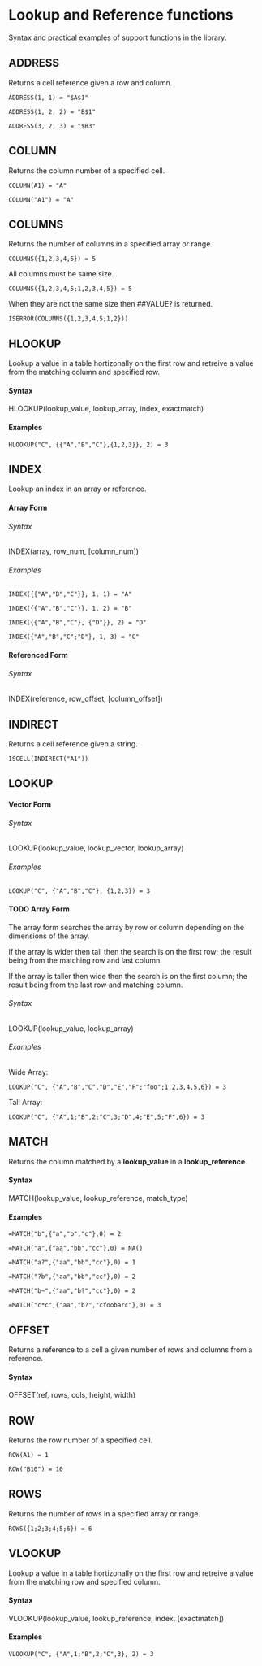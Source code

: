 # Lookup and Reference functions

Syntax and practical examples of support functions in the library.

## ADDRESS<a id="sec-1" name="sec-1"></a>

Returns a cell reference given a row and column.

    ADDRESS(1, 1) = "$A$1"

    ADDRESS(1, 2, 2) = "B$1"

    ADDRESS(3, 2, 3) = "$B3"

## COLUMN<a id="sec-2" name="sec-2"></a>

Returns the column number of a specified cell.

    COLUMN(A1) = "A"

    COLUMN("A1") = "A"

## COLUMNS<a id="sec-3" name="sec-3"></a>

Returns the number of columns in a specified array or range.

    COLUMNS({1,2,3,4,5}) = 5

All columns must be same size.

    COLUMNS({1,2,3,4,5;1,2,3,4,5}) = 5

When they are not the same size then ##VALUE? is returned.

    ISERROR(COLUMNS({1,2,3,4,5;1,2}))

## HLOOKUP<a id="sec-4" name="sec-4"></a>

Lookup a value in a table hortizonally on the first row and retreive a value from the matching column and specified row.

#### Syntax<a id="sec-4-1" name="sec-4-1"></a>

HLOOKUP(lookup\_value, lookup\_array, index, exactmatch)

#### Examples<a id="sec-4-2" name="sec-4-2"></a>

    HLOOKUP("C", {{"A","B","C"},{1,2,3}}, 2) = 3

## INDEX<a id="sec-5" name="sec-5"></a>

Lookup an index in an array or reference.

#### Array Form<a id="sec-5-1" name="sec-5-1"></a>

###### Syntax<a id="sec-5-1-1" name="sec-5-1-1"></a>

INDEX(array, row\_num, [column\_num])

###### Examples<a id="sec-5-1-2" name="sec-5-1-2"></a>

    INDEX({{"A","B","C"}}, 1, 1) = "A"

    INDEX({{"A","B","C"}}, 1, 2) = "B"

    INDEX({{"A","B","C"}, {"D"}}, 2) = "D"

    INDEX({"A","B","C";"D"}, 1, 3) = "C"

#### Referenced Form<a id="sec-5-2" name="sec-5-2"></a>

###### Syntax<a id="sec-5-2-1" name="sec-5-2-1"></a>

INDEX(reference, row\_offset, [column\_offset])

## INDIRECT<a id="sec-6" name="sec-6"></a>

Returns a cell reference given a string.

    ISCELL(INDIRECT("A1"))

## LOOKUP<a id="sec-7" name="sec-7"></a>

#### Vector Form<a id="sec-7-1" name="sec-7-1"></a>

###### Syntax<a id="sec-7-1-1" name="sec-7-1-1"></a>

LOOKUP(lookup\_value, lookup\_vector, lookup\_array)

###### Examples<a id="sec-7-1-2" name="sec-7-1-2"></a>

    LOOKUP("C", {"A","B","C"}, {1,2,3}) = 3

#### TODO Array Form<a id="sec-7-2" name="sec-7-2"></a>

The array form searches the array by row or column depending on the dimensions of the array.

If the array is wider then tall then the search is on the first row; the result being from the matching row and last column.

If the array is taller then wide then the search is on the first column; the result being from the last row and matching column.

###### Syntax<a id="sec-7-2-1" name="sec-7-2-1"></a>

LOOKUP(lookup\_value, lookup\_array)

###### Examples<a id="sec-7-2-2" name="sec-7-2-2"></a>

Wide Array:

    LOOKUP("C", {"A","B","C","D","E","F";"foo";1,2,3,4,5,6}) = 3

Tall Array:

    LOOKUP("C", {"A",1;"B",2;"C",3;"D",4;"E",5;"F",6}) = 3

## MATCH<a id="sec-8" name="sec-8"></a>

Returns the column matched by a **lookup\_value** in a **lookup\_reference**.

#### Syntax<a id="sec-8-1" name="sec-8-1"></a>

MATCH(lookup\_value, lookup\_reference, match\_type)

#### Examples<a id="sec-8-2" name="sec-8-2"></a>

    =MATCH("b",{"a","b","c"},0) = 2

    =MATCH("a",{"aa","bb","cc"},0) = NA()

    =MATCH("a?",{"aa","bb","cc"},0) = 1

    =MATCH("?b",{"aa","bb","cc"},0) = 2

    =MATCH("b~",{"aa","b?","cc"},0) = 2

    =MATCH("c*c",{"aa","b?","cfoobarc"},0) = 3

## OFFSET<a id="sec-9" name="sec-9"></a>

Returns a reference to a cell a given number of rows and columns from a reference.

#### Syntax<a id="sec-9-1" name="sec-9-1"></a>

OFFSET(ref, rows, cols, height, width)

## ROW<a id="sec-10" name="sec-10"></a>

Returns the row number of a specified cell.

    ROW(A1) = 1

    ROW("B10") = 10

## ROWS<a id="sec-11" name="sec-11"></a>

Returns the number of rows in a specified array or range.

    ROWS({1;2;3;4;5;6}) = 6

## VLOOKUP<a id="sec-12" name="sec-12"></a>

Lookup a value in a table hortizonally on the first row and retreive a value from the matching row and specified column.

#### Syntax<a id="sec-12-1" name="sec-12-1"></a>

VLOOKUP(lookup\_value, lookup\_reference, index, [exactmatch])

#### Examples<a id="sec-12-2" name="sec-12-2"></a>

    VLOOKUP("C", {"A",1;"B",2;"C",3}, 2) = 3
